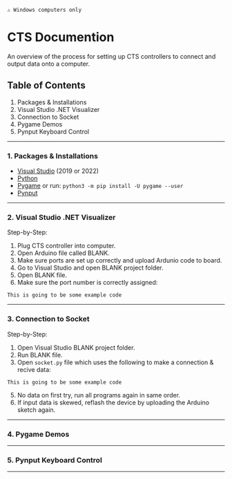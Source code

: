 `⚠️ Windows computers only`
# CTS Documention

An overview of the process for setting up CTS controllers to connect and output data onto a computer. </br>


## Table of Contents
1. Packages & Installations
2. Visual Studio .NET Visualizer
3. Connection to Socket
4. Pygame Demos
5. Pynput Keyboard Control

---

### 1. Packages & Installations
- [Visual Studio](https://visualstudio.microsoft.com/downloads/) (2019 or 2022)
- [Python](https://www.python.org/downloads/)
- [Pygame](https://www.pygame.org/download.shtml)
or run: `python3 -m pip install -U pygame --user`</br>
- [Pynput](https://pypi.org/project/pynput/#files)

---

### 2. Visual Studio .NET Visualizer

Step-by-Step:
  1. Plug CTS controller into computer.
  2. Open Arduino file called BLANK.
  3. Make sure ports are set up correctly and upload Ardunio code to board.
  4. Go to Visual Studio and open BLANK project folder.
  5. Open BLANK file.
  6. Make sure the port number is correctly assigned:
```
This is going to be some example code
```

---

### 3. Connection to Socket

Step-by-Step:
  1. Open Visual Studio BLANK project folder.
  2. Run BLANK file.
  3. Open `socket.py` file which uses the following to make a connection & recive data:
  ```
  This is going to be some example code
  ```
  5. No data on first try, run all programs again in same order.
  6. If input data is skewed, reflash the device by uploading the Arduino sketch again.
---

### 4. Pygame Demos

---

### 5. Pynput Keyboard Control


---
